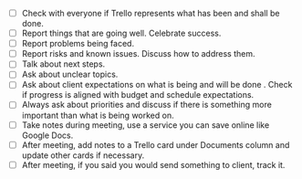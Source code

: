 - [ ] Check with everyone if Trello represents what has been and shall be done.
- [ ] Report things that are going well. Celebrate success.
- [ ] Report problems being faced.
- [ ] Report risks and known issues. Discuss how to address them.
- [ ] Talk about next steps.
- [ ] Ask about unclear topics. 
- [ ] Ask about client expectations on what is being and will be done . Check if progress is aligned with budget and schedule expectations.
- [ ] Always ask about priorities and discuss if there is something more important than what is being worked on. 
- [ ] Take notes during meeting, use a service you can save online like Google Docs.
- [ ] After meeting, add notes to a Trello card under  Documents column and update other cards if necessary.
- [ ] After meeting, if you said you would send something to client, track it.
